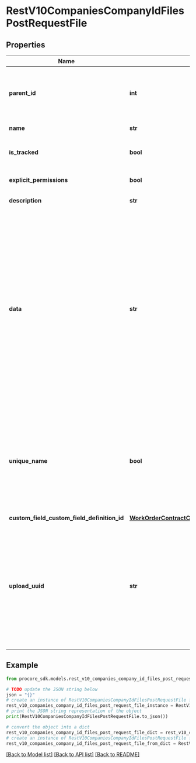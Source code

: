 # RestV10CompaniesCompanyIdFilesPostRequestFile


## Properties

Name | Type | Description | Notes
------------ | ------------- | ------------- | -------------
**parent_id** | **int** | The ID of the parent folder to create the file in. If not set the file will be created under the root folder. | [optional] 
**name** | **str** | The Name of the file | [optional] 
**is_tracked** | **bool** | Status if a file should be tracked (true/false) | [optional] [default to False]
**explicit_permissions** | **bool** | Set file to private (true/false) | [optional] 
**description** | **str** | A description of the file | [optional] 
**data** | **str** | File to use as file data. Note that it&#39;s only possible to post a file using a multipart/form-data body (see RFC 2388). Most HTTP libraries will do the right thing when you pass in an open file or IO stream. Alternatively you can use an upload_uuid (see Company Uploads or Project Uploads). You should not use both file and upload_uuid fields in the same request. | 
**unique_name** | **bool** | Toggles automatic renaming if the file name is already taken in a folder (unique_name &#x3D; true). Returns a name taken error if a file name is taken in a folder (unique_name &#x3D; false). | [optional] 
**custom_field_custom_field_definition_id** | [**WorkOrderContractCustomFieldCustomFieldDefinitionId**](WorkOrderContractCustomFieldCustomFieldDefinitionId.md) |  | [optional] 
**upload_uuid** | **str** | UUID referencing a previously completed Upload. See Company Uploads or Project Uploads for instructions on how use uploads. You should not use both data and upload_uuid fields in the same request. | 

## Example

```python
from procore_sdk.models.rest_v10_companies_company_id_files_post_request_file import RestV10CompaniesCompanyIdFilesPostRequestFile

# TODO update the JSON string below
json = "{}"
# create an instance of RestV10CompaniesCompanyIdFilesPostRequestFile from a JSON string
rest_v10_companies_company_id_files_post_request_file_instance = RestV10CompaniesCompanyIdFilesPostRequestFile.from_json(json)
# print the JSON string representation of the object
print(RestV10CompaniesCompanyIdFilesPostRequestFile.to_json())

# convert the object into a dict
rest_v10_companies_company_id_files_post_request_file_dict = rest_v10_companies_company_id_files_post_request_file_instance.to_dict()
# create an instance of RestV10CompaniesCompanyIdFilesPostRequestFile from a dict
rest_v10_companies_company_id_files_post_request_file_from_dict = RestV10CompaniesCompanyIdFilesPostRequestFile.from_dict(rest_v10_companies_company_id_files_post_request_file_dict)
```
[[Back to Model list]](../README.md#documentation-for-models) [[Back to API list]](../README.md#documentation-for-api-endpoints) [[Back to README]](../README.md)


